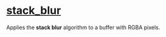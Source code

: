 # [stack_blur](https://github.com/rtmigo/stack_blur_dart)

Applies the **stack blur** algorithm to a buffer with RGBA pixels.
